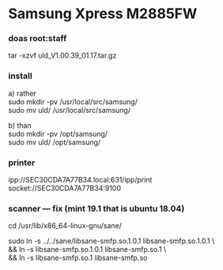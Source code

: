 # Samsung Xpress M2885FW

### doas root:staff

tar -xzvf uld_V1.00.39_01.17.tar.gz


### install

a) rather  
sudo mkdir -pv /usr/local/src/samsung/  
sudo mv uld/ /usr/local/src/samsung/


b) than  
sudo mkdir -pv /opt/samsung/  
sudo mv uld/ /opt/samsung/


### printer

ipp://SEC30CDA7A77B34.local:631/ipp/print  
socket://SEC30CDA7A77B34:9100


### scanner — fix (mint 19.1 that is ubuntu 18.04)

cd /usr/lib/x86_64-linux-gnu/sane/

sudo ln -s ../../sane/libsane-smfp.so.1.0.1 libsane-smfp.so.1.0.1 \  
&& ln -s libsane-smfp.so.1.0.1 libsane-smfp.so.1 \  
&& ln -s libsane-smfp.so.1 libsane-smfp.so  
